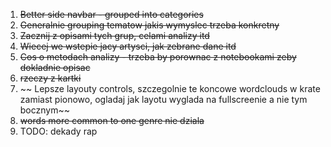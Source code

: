 1. ~~Better side navbar - grouped into categories~~
2. ~~Generalnie grouping tematow jakis wymyslec trzeba konkretny~~
3. ~~Zacznij z opisami tych grup, celami analizy itd~~
4. ~~Wiecej we wstepie jacy artysci, jak zebrane dane itd~~
5. ~~Cos o metodach analizy - trzeba by porownac z notebookami zeby dokladnie opisac~~
6. ~~rzeczy z kartki~~
7. ~~ Lepsze layouty controls, szczegolnie te koncowe wordclouds w krate zamiast pionowo, ogladaj jak layotu wyglada na fullscreenie a nie tym bocznym~~
9. ~~words more common to one genre nie dziala~~
10. TODO: dekady rap